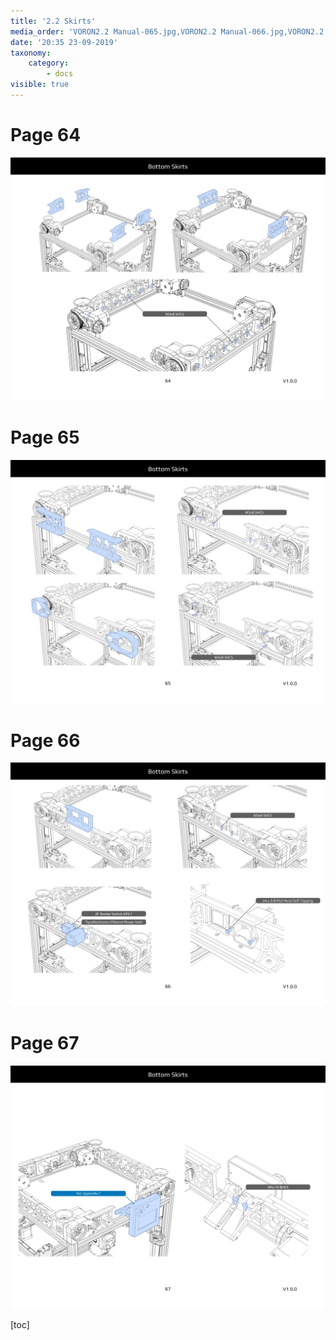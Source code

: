 ```yaml
---
title: '2.2 Skirts'
media_order: 'VORON2.2 Manual-065.jpg,VORON2.2 Manual-066.jpg,VORON2.2 Manual-067.jpg,VORON2.2 Manual-068.jpg'
date: '20:35 23-09-2019'
taxonomy:
    category:
        - docs
visible: true
---
```


# Page 64

![](VORON2.2%20Manual-065.jpg)

# Page 65
![](VORON2.2%20Manual-066.jpg)

# Page 66
![](VORON2.2%20Manual-067.jpg)

# Page 67
![](VORON2.2%20Manual-068.jpg)

[toc]
